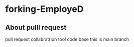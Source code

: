 # forking-EmployeD

## About pulll request
pull request collabratrion tool  code base this is main branch
